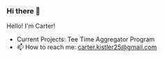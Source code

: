 ### Hi there 👋

<!--
**CKistler25/CKistler25** is a ✨ _special_ ✨ repository because its `README.md` (this file) appears on your GitHub profile.

Here are some ideas to get you started:
-->

Hello! I'm Carter!

- Current Projects: Tee Time Aggregator Program
- 📫 How to reach me: carter.kistler25@gmail.com


